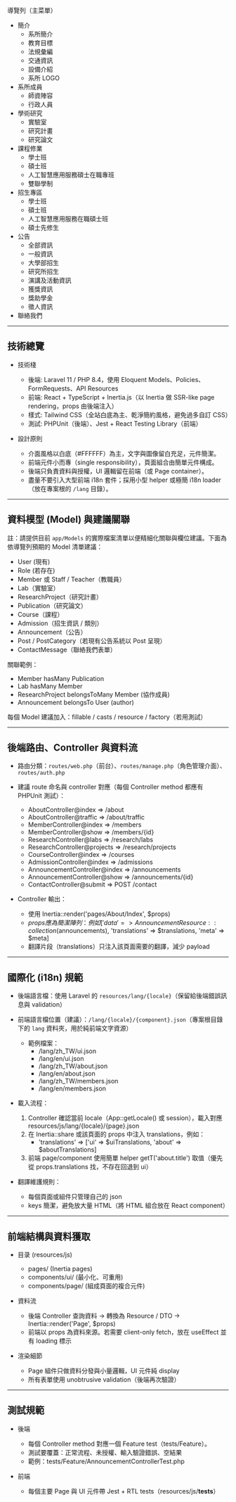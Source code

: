 導覽列（主菜單）

- 簡介
    - 系所簡介
    - 教育目標
    - 法規彙編
    - 交通資訊
    - 設備介紹
    - 系所 LOGO
- 系所成員
    - 師資陣容
    - 行政人員
- 學術研究
    - 實驗室
    - 研究計畫
    - 研究論文
- 課程修業
    - 學士班
    - 碩士班
    - 人工智慧應用服務碩士在職專班
    - 雙聯學制
- 招生專區
    - 學士班
    - 碩士班
    - 人工智慧應用服務在職碩士班
    - 碩士先修生
- 公告
    - 全部資訊
    - 一般資訊
    - 大學部招生
    - 研究所招生
    - 演講及活動資訊
    - 獲獎資訊
    - 獎助學金
    - 徵人資訊
- 聯絡我們

---

## 技術總覽

- 技術棧
    - 後端: Laravel 11 / PHP 8.4，使用 Eloquent Models、Policies、FormRequests、API Resources
    - 前端: React + TypeScript + Inertia.js（以 Inertia 做 SSR-like page rendering，props 由後端注入）
    - 樣式: Tailwind CSS（全站白底為主、乾淨簡約風格，避免過多自訂 CSS）
    - 測試: PHPUnit（後端）、Jest + React Testing Library（前端）

- 設計原則
    - 介面風格以白底（#FFFFFF）為主，文字與圖像留白充足，元件簡潔。
    - 前端元件小而專（single responsibility），頁面組合由簡單元件構成。
    - 後端只負責資料與授權，UI 邏輯留在前端（或 Page container）。
    - 盡量不要引入大型前端 i18n 套件；採用小型 helper 或極簡 i18n loader（放在專案根的 `/lang` 目錄）。

---

## 資料模型 (Model) 與建議關聯

註：請提供目前 `app/Models` 的實際檔案清單以便精細化關聯與欄位建議。下面為依導覽列預期的 Model 清單建議：

- User (現有)
- Role (若存在)
- Member 或 Staff / Teacher（教職員）
- Lab（實驗室）
- ResearchProject（研究計畫）
- Publication（研究論文）
- Course（課程）
- Admission（招生資訊 / 類別）
- Announcement（公告）
- Post / PostCategory（若現有公告系統以 Post 呈現）
- ContactMessage（聯絡我們表單）

關聯範例：
- Member hasMany Publication
- Lab hasMany Member
- ResearchProject belongsToMany Member (協作成員)
- Announcement belongsTo User (author)

每個 Model 建議加入：fillable / casts / resource / factory（若用測試）

---

## 後端路由、Controller 與資料流

- 路由分類：`routes/web.php`（前台）、`routes/manage.php`（角色管理介面）、`routes/auth.php`
- 建議 route 命名與 controller 對應（每個 Controller method 都應有 PHPUnit 測試）：
    - AboutController@index => /about
    - AboutController@traffic => /about/traffic
    - MemberController@index => /members
    - MemberController@show => /members/{id}
    - ResearchController@labs => /research/labs
    - ResearchController@projects => /research/projects
    - CourseController@index => /courses
    - AdmissionController@index => /admissions
    - AnnouncementController@index => /announcements
    - AnnouncementController@show => /announcements/{id}
    - ContactController@submit => POST /contact

- Controller 輸出：
    - 使用 Inertia::render('pages/About/Index', $props)
    - $props 應為簡潔陣列：例如 ['data' => AnnouncementResource::collection($announcements), 'translations' => $translations, 'meta' => $meta]
    - 翻譯片段（translations）只注入該頁面需要的翻譯，減少 payload

---

## 國際化 (i18n) 規範

- 後端語言檔：使用 Laravel 的 `resources/lang/{locale}`（保留給後端錯誤訊息與 validation）
- 前端語言檔位置（建議）：`/lang/{locale}/{component}.json`（專案根目錄下的 `lang` 資料夾，用於純前端文字資源）
    - 範例檔案：
        - /lang/zh_TW/ui.json
        - /lang/en/ui.json
        - /lang/zh_TW/about.json
        - /lang/en/about.json
        - /lang/zh_TW/members.json
        - /lang/en/members.json

- 載入流程：
    1. Controller 確認當前 locale（App::getLocale() 或 session），載入對應 resources/js/lang/{locale}/{page}.json
    2. 在 Inertia::share 或該頁面的 props 中注入 translations，例如：
         - 'translations' => ['ui' => $uiTranslations, 'about' => $aboutTranslations]
    3. 前端 page/component 使用簡單 helper getT('about.title') 取值（優先從 props.translations 找，不存在回退到 ui）

- 翻譯維護規則：
    - 每個頁面或組件只管理自己的 json
    - keys 簡潔，避免放大量 HTML（將 HTML 組合放在 React component）

---

## 前端結構與資料獲取

- 目录 (resources/js)
    - pages/ (Inertia pages)
    - components/ui/ (最小化、可重用)
    - components/page/ (組成頁面的複合元件)

- 資料流
    - 後端 Controller 查詢資料 -> 轉換為 Resource / DTO -> Inertia::render('Page', $props)
    - 前端以 props 為資料來源。若需要 client-only fetch，放在 useEffect 並有 loading 標示

- 渲染細節
    - Page 組件只做資料分發與小量邏輯，UI 元件純 display
    - 所有表單使用 unobtrusive validation（後端再次驗證）

---

## 測試規範

- 後端
    - 每個 Controller method 對應一個 Feature test（tests/Feature）。
    - 測試要覆蓋：正常流程、未授權、輸入驗證錯誤、空結果
    - 範例：tests/Feature/AnnouncementControllerTest.php

- 前端
    - 每個主要 Page 與 UI 元件帶 Jest + RTL tests（resources/js/__tests__）
